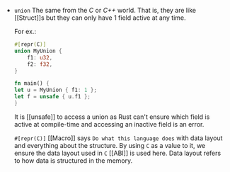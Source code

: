 - ``union``
  The same from the *C* or *C++* world. 
  That is, they are like [[Struct]]s but they can only have 1 field active at any time.
  
  For ex.:
  ```rust
  #[repr(C)]
  union MyUnion {
      f1: u32,
      f2: f32,
  }
  
  fn main() {
  let u = MyUnion { f1: 1 };
  let f = unsafe { u.f1 };
  }
  ```
  It is [[unsafe]] to access a union as Rust can't ensure which field is active at compile-time and accessing an inactive field is an error.
  
  ``#[repr(C)]`` [[Macro]] says ``Do what this language does`` with data layout and everything about the structure. By using ``C`` as a value to it, we ensure the data layout used in ``C`` [[ABI]] is used here. Data layout refers to how data is structured in the memory.